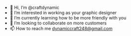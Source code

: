 - 👋 Hi, I’m @craftdynamic
- 👀 I’m interested in working as your graphic designer 
- 🌱 I’m currently learning how to be more friendly with you
- 💞️ I’m looking to collaborate on more customers
- 📫 How to reach me dynamiccraft248@gmail.com

<!---
craftdynamic/craftdynamic is a ✨ special ✨ repository because its `README.md` (this file) appears on your GitHub profile.
You can click the Preview link to take a look at your changes.
--->
